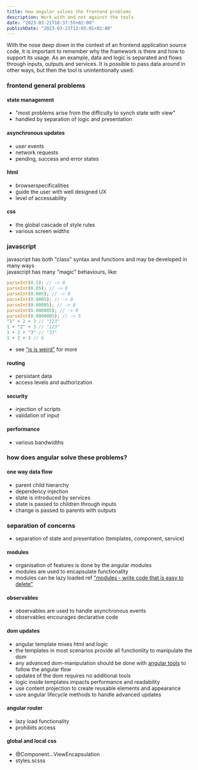 ```yaml
---
title: How angular solves the frontend problems
description: Work with and not against the tools
date: "2023-03-21T10:37:55+02:00"
publishDate: "2023-03-21T12:05:01+02:00"
---
```

With the nose deep down in the context of an frontend application source code, it is important to remember why the framework is there and how to support its usage.
As an example, data and logic is separated and flows through inputs, outputs and services. It is possible to pass data around in other ways, but then the tool is unintentionally used.
<!--more-->
### frontend general problems  
#### state management
- "most problems arise from the difficulty to synch state with view"
- handled by separation of logic and presentation
#### asynchronous updates
- user events
- network requests
- pending, success and error states
#### html
- browserspecificalities
- guide the user with well designed UX
- level of accessability
#### css
- the global cascade of style rules
- various screen widths
### javascript
javascript has both "class" syntax and functions and may be developed in many ways  
javascript has many "magic" behaviours, like:  
  ```javascript
parseInt(0.5); // -> 0
parseInt(0.05); // -> 0
parseInt(0.005); // -> 0
parseInt(0.0005); // -> 0
parseInt(0.00005); // -> 0
parseInt(0.000005); // -> 0
parseInt(0.0000005); // -> 5
"1" + 2 + 3 // "123"
1 + "2" + 3 // "123"
1 + 2 + "3" // "33"
1 + 2 + 3 // 6
```
- see ["js is weird"](https://jsisweird.com/) for more
#### routing
- persistant data
- access levels and authorization
#### security
- injection of scripts
- validation of input
#### performance
- various bandwidths
  
### how does angular solve these problems?
#### one way data flow 
- parent child hierarchy
- dependency injection
- state is introduced by services
- state is passed to children through inputs 
- change is passed to parents with outputs
### separation of concerns
- separation of state and presentation (templates, component, service)
#### modules
- organisation of features is done by the angular modules
- modules are used to encapsulate functionality
- modules can be lazy loaded
ref ["modules - write code that is easy to delete"](https://eloquentjavascript.net/10_modules.html)
#### observables
- observables are used to handle asynchronous events
- observables encourages declarative code
#### dom updates
- angular template mixes html and logic
- the templates in most scenarios provide all functionlity to manipulate the dom
- any advanced dom-manipulation should be done with [angular tools](https://angular.io/api/core/Renderer2) to follow the angular flow 
- updates of the dom requires no additional tools
- logic inside templates impacts performance and readability
- use content projection to create reusable elements and appearance
- usre angular lifecycle methods to handle advanced updates
#### angular router
- lazy load functionality
- prohibits access
#### global and local css
- @Component...ViewEncapsulation
- styles.scsss

